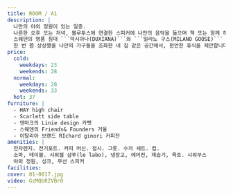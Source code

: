 ```yaml
---
title: ROOM / A1
description: |
  나만의 야외 정원이 있는 일층.
  나른한 오후 또는 저녁, 블루투스에 연결한 스피커에 나만의 음악을 들으며 책 또는 함께 하 는 여행자와 담소 또는 간단한 음료를 즐길 수 있는 야외 테이블이 준비되어 있습니다.
  스웨덴의 명품 침대 ```덕시아나(DUXIANA)```와 ```밀라노 구스(MILANO GOOSE)``` 침구, 어메니티는 뉴욕의 ```르라보(LE LABO)```.
  한 번 쯤 상상했을 나만의 가구들을 조화한 내 집 같은 공간에서, 편안한 휴식을 제안합니다.
price:
  cold:
    weekdays: 23
    weekends: 28
  normal:
    weekdays: 28
    weekends: 33
  hot: 37
furniture: |
  - HAY high chair
  - Scarlett side table
  - 덴마크의 Linie design 카펫
  - 스웨덴의 Friends& Founders 거울
  - 이탈리아 브랜드 RIchard ginori 커피잔
amenities: |
  전자렌지. 전기포트. 커피 머신. 접시. 그릇. 수저 세트. 컵.
  소파, 테이블. 샤워젤 샴푸(le labo), 냉장고, 에어컨, 제습기, 욕조. 샤워부스
  야외 정원, 싱크, 무선 스피커
facilities:
cover: 01-0017.jpg
video: GzMQbRZVBr0
---
```

